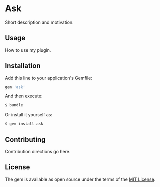 # Ask
Short description and motivation.

## Usage
How to use my plugin.

## Installation
Add this line to your application's Gemfile:

```ruby
gem 'ask'
```

And then execute:
```bash
$ bundle
```

Or install it yourself as:
```bash
$ gem install ask
```

## Contributing
Contribution directions go here.

## License
The gem is available as open source under the terms of the [MIT License](https://opensource.org/licenses/MIT).
